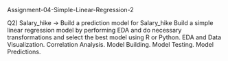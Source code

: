 
Assignment-04-Simple-Linear-Regression-2

Q2) Salary_hike -> Build a prediction model for Salary_hike Build a simple linear regression model by performing EDA and do necessary transformations and select the best model using R or Python. 
EDA and Data Visualization. Correlation Analysis. Model Building. Model Testing. Model Predictions.

